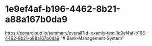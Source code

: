 # 1e9ef4af-b196-4462-8b21-a88a167b0da9
https://sonarcloud.io/summary/overall?id=examly-test_1e9ef4af-b196-4462-8b21-a88a167b0da9
"# Bank-Management-System" 
